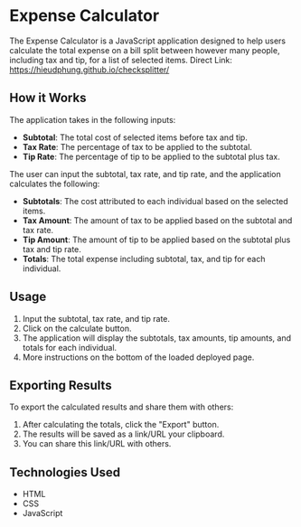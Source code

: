 # Expense Calculator

The Expense Calculator is a JavaScript application designed to help users calculate the total expense on a bill split between however many people, including tax and tip, for a list of selected items. Direct Link: https://hieudphung.github.io/checksplitter/

## How it Works

The application takes in the following inputs:

- **Subtotal**: The total cost of selected items before tax and tip.
- **Tax Rate**: The percentage of tax to be applied to the subtotal.
- **Tip Rate**: The percentage of tip to be applied to the subtotal plus tax.

The user can input the subtotal, tax rate, and tip rate, and the application calculates the following:

- **Subtotals**: The cost attributed to each individual based on the selected items.
- **Tax Amount**: The amount of tax to be applied based on the subtotal and tax rate.
- **Tip Amount**: The amount of tip to be applied based on the subtotal plus tax and tip rate.
- **Totals**: The total expense including subtotal, tax, and tip for each individual.

## Usage

1. Input the subtotal, tax rate, and tip rate.
2. Click on the calculate button.
3. The application will display the subtotals, tax amounts, tip amounts, and totals for each individual.
4. More instructions on the bottom of the loaded deployed page.

## Exporting Results

To export the calculated results and share them with others:

1. After calculating the totals, click the "Export" button.
2. The results will be saved as a link/URL your clipboard.
3. You can share this link/URL with others.

## Technologies Used

- HTML
- CSS
- JavaScript
